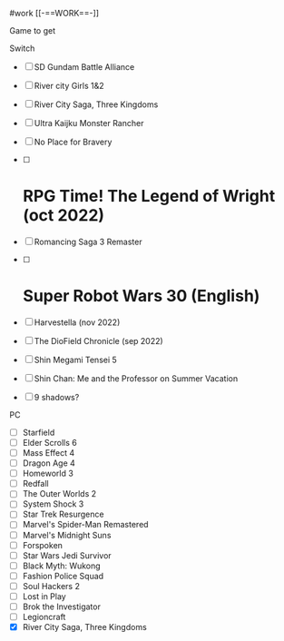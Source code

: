 #work 
[[-==WORK==-]]

Game to get

Switch
- [ ] SD Gundam Battle Alliance 
- [ ] River city Girls 1&2
- [ ] River City Saga, Three Kingdoms
- [ ] Ultra Kaijku Monster Rancher
- [ ] No Place for Bravery
- [ ] # RPG Time! The Legend of Wright (oct 2022)
- [ ] Romancing Saga 3 Remaster
- [ ] # Super Robot Wars 30 (English)
- [ ] Harvestella (nov 2022)
- [ ] The DioField Chronicle (sep 2022)
- [ ] Shin Megami Tensei 5
- [ ] Shin Chan: Me and the Professor on Summer Vacation
- [ ] 9 shadows?


PC
- [ ] Starfield
- [ ] Elder Scrolls 6
- [ ] Mass Effect 4
- [ ] Dragon Age 4
- [ ] Homeworld 3
- [ ] Redfall
- [ ] The Outer Worlds 2
- [ ] System Shock 3
- [ ] Star Trek Resurgence
- [ ] Marvel's Spider-Man Remastered
- [ ] Marvel's Midnight Suns
- [ ] Forspoken
- [ ] Star Wars Jedi Survivor
- [ ] Black Myth: Wukong
- [ ] Fashion Police Squad
- [ ] Soul Hackers 2
- [ ] Lost in Play
- [ ] Brok the Investigator
- [ ] Legioncraft
- [x] River City Saga, Three Kingdoms